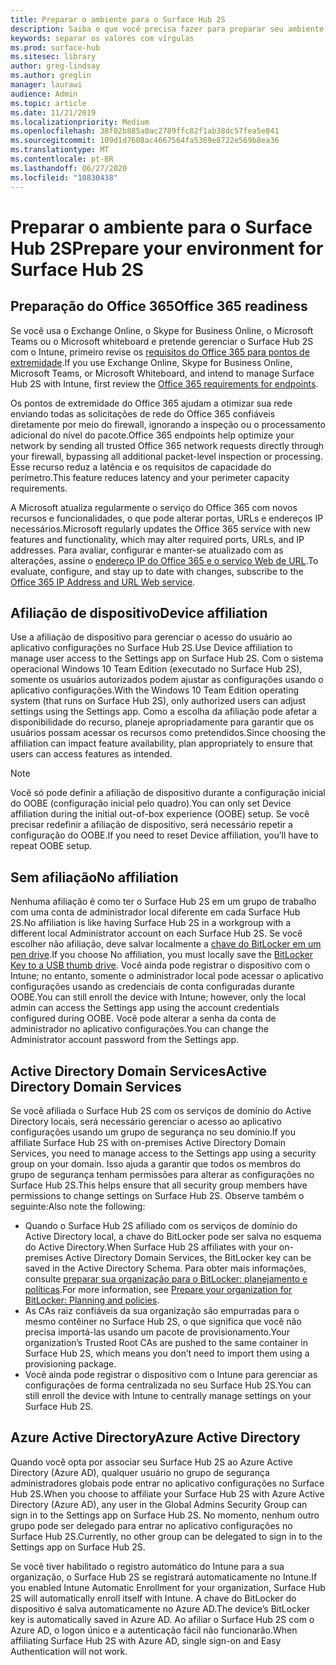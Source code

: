```yaml
---
title: Preparar o ambiente para o Surface Hub 2S
description: Saiba o que você precisa fazer para preparar seu ambiente para o Surface Hub 2S.
keywords: separar os valores com vírgulas
ms.prod: surface-hub
ms.sitesec: library
author: greg-lindsay
ms.author: greglin
manager: laurawi
audience: Admin
ms.topic: article
ms.date: 11/21/2019
ms.localizationpriority: Medium
ms.openlocfilehash: 38f02b885a0ac2789ffc82f1ab38dc57fea5e841
ms.sourcegitcommit: 109d1d7608ac4667564fa5369e8722e569b8ea36
ms.translationtype: MT
ms.contentlocale: pt-BR
ms.lasthandoff: 06/27/2020
ms.locfileid: "10830438"
---
```

# <span data-ttu-id="e65fa-104">Preparar o ambiente para o Surface Hub 2S</span><span class="sxs-lookup"><span data-stu-id="e65fa-104">Prepare your environment for Surface Hub 2S</span></span>

## <span data-ttu-id="e65fa-105">Preparação do Office 365</span><span class="sxs-lookup"><span data-stu-id="e65fa-105">Office 365 readiness</span></span>

<span data-ttu-id="e65fa-106">Se você usa o Exchange Online, o Skype for Business Online, o Microsoft Teams ou o Microsoft whiteboard e pretende gerenciar o Surface Hub 2S com o Intune, primeiro revise os [requisitos do Office 365 para pontos de extremidade](https://docs.microsoft.com/office365/enterprise/office-365-endpoints).</span><span class="sxs-lookup"><span data-stu-id="e65fa-106">If you use Exchange Online, Skype for Business Online, Microsoft Teams, or Microsoft Whiteboard, and intend to manage Surface Hub 2S with Intune, first review the [Office 365 requirements for endpoints](https://docs.microsoft.com/office365/enterprise/office-365-endpoints).</span></span>

<span data-ttu-id="e65fa-107">Os pontos de extremidade do Office 365 ajudam a otimizar sua rede enviando todas as solicitações de rede do Office 365 confiáveis diretamente por meio do firewall, ignorando a inspeção ou o processamento adicional do nível do pacote.</span><span class="sxs-lookup"><span data-stu-id="e65fa-107">Office 365 endpoints help optimize your network by sending all trusted Office 365 network requests directly through your firewall, bypassing all additional packet-level inspection or processing.</span></span> <span data-ttu-id="e65fa-108">Esse recurso reduz a latência e os requisitos de capacidade do perímetro.</span><span class="sxs-lookup"><span data-stu-id="e65fa-108">This feature reduces latency and your perimeter capacity requirements.</span></span>

<span data-ttu-id="e65fa-109">A Microsoft atualiza regularmente o serviço do Office 365 com novos recursos e funcionalidades, o que pode alterar portas, URLs e endereços IP necessários.</span><span class="sxs-lookup"><span data-stu-id="e65fa-109">Microsoft regularly updates the Office 365 service with new features and functionality, which may alter required ports, URLs, and IP addresses.</span></span> <span data-ttu-id="e65fa-110">Para avaliar, configurar e manter-se atualizado com as alterações, assine o [endereço IP do Office 365 e o serviço Web de URL](https://docs.microsoft.com/office365/enterprise/office-365-ip-web-service).</span><span class="sxs-lookup"><span data-stu-id="e65fa-110">To evaluate, configure, and stay up to date with changes, subscribe to the [Office 365 IP Address and URL Web service](https://docs.microsoft.com/office365/enterprise/office-365-ip-web-service).</span></span>

## <span data-ttu-id="e65fa-111">Afiliação de dispositivo</span><span class="sxs-lookup"><span data-stu-id="e65fa-111">Device affiliation</span></span>

<span data-ttu-id="e65fa-112">Use a afiliação de dispositivo para gerenciar o acesso do usuário ao aplicativo configurações no Surface Hub 2S.</span><span class="sxs-lookup"><span data-stu-id="e65fa-112">Use Device affiliation to manage user access to the Settings app on Surface Hub 2S.</span></span>
<span data-ttu-id="e65fa-113">Com o sistema operacional Windows 10 Team Edition (executado no Surface Hub 2S), somente os usuários autorizados podem ajustar as configurações usando o aplicativo configurações.</span><span class="sxs-lookup"><span data-stu-id="e65fa-113">With the Windows 10 Team Edition operating system (that runs on Surface Hub 2S),  only authorized users can adjust settings using the Settings app.</span></span> <span data-ttu-id="e65fa-114">Como a escolha da afiliação pode afetar a disponibilidade do recurso, planeje apropriadamente para garantir que os usuários possam acessar os recursos como pretendidos.</span><span class="sxs-lookup"><span data-stu-id="e65fa-114">Since choosing the affiliation can impact feature availability, plan appropriately to ensure that users can access features as intended.</span></span>

> [!NOTE]
> <span data-ttu-id="e65fa-115">Você só pode definir a afiliação de dispositivo durante a configuração inicial do OOBE (configuração inicial pelo quadro).</span><span class="sxs-lookup"><span data-stu-id="e65fa-115">You can only set Device affiliation during the initial out-of-box experience (OOBE) setup.</span></span> <span data-ttu-id="e65fa-116">Se você precisar redefinir a afiliação de dispositivo, será necessário repetir a configuração do OOBE.</span><span class="sxs-lookup"><span data-stu-id="e65fa-116">If you need to reset Device affiliation, you’ll have to repeat OOBE setup.</span></span>

## <span data-ttu-id="e65fa-117">Sem afiliação</span><span class="sxs-lookup"><span data-stu-id="e65fa-117">No affiliation</span></span>

<span data-ttu-id="e65fa-118">Nenhuma afiliação é como ter o Surface Hub 2S em um grupo de trabalho com uma conta de administrador local diferente em cada Surface Hub 2S.</span><span class="sxs-lookup"><span data-stu-id="e65fa-118">No affiliation is like having Surface Hub 2S in a workgroup with a different local Administrator account on each Surface Hub 2S.</span></span> <span data-ttu-id="e65fa-119">Se você escolher não afiliação, deve salvar localmente a [chave do BitLocker em um pen drive](https://docs.microsoft.com/windows/security/information-protection/bitlocker/bitlocker-key-management-faq).</span><span class="sxs-lookup"><span data-stu-id="e65fa-119">If you choose No affiliation, you must locally save the [BitLocker Key to a USB thumb drive](https://docs.microsoft.com/windows/security/information-protection/bitlocker/bitlocker-key-management-faq).</span></span> <span data-ttu-id="e65fa-120">Você ainda pode registrar o dispositivo com o Intune; no entanto, somente o administrador local pode acessar o aplicativo configurações usando as credenciais de conta configuradas durante OOBE.</span><span class="sxs-lookup"><span data-stu-id="e65fa-120">You can still enroll the device with Intune; however, only the local admin can access the Settings app using the account credentials configured during OOBE.</span></span> <span data-ttu-id="e65fa-121">Você pode alterar a senha da conta de administrador no aplicativo configurações.</span><span class="sxs-lookup"><span data-stu-id="e65fa-121">You can change the Administrator account password from the Settings app.</span></span>

## <span data-ttu-id="e65fa-122">Active Directory Domain Services</span><span class="sxs-lookup"><span data-stu-id="e65fa-122">Active Directory Domain Services</span></span>

<span data-ttu-id="e65fa-123">Se você afiliada o Surface Hub 2S com os serviços de domínio do Active Directory locais, será necessário gerenciar o acesso ao aplicativo configurações usando um grupo de segurança no seu domínio.</span><span class="sxs-lookup"><span data-stu-id="e65fa-123">If you affiliate Surface Hub 2S with on-premises Active Directory Domain Services, you need to manage access to the Settings app using a security group on your domain.</span></span> <span data-ttu-id="e65fa-124">Isso ajuda a garantir que todos os membros do grupo de segurança tenham permissões para alterar as configurações no Surface Hub 2S.</span><span class="sxs-lookup"><span data-stu-id="e65fa-124">This helps ensure that all security group members have permissions to change settings on Surface Hub 2S.</span></span> <span data-ttu-id="e65fa-125">Observe também o seguinte:</span><span class="sxs-lookup"><span data-stu-id="e65fa-125">Also note the following:</span></span>

- <span data-ttu-id="e65fa-126">Quando o Surface Hub 2S afiliado com os serviços de domínio do Active Directory local, a chave do BitLocker pode ser salva no esquema do Active Directory.</span><span class="sxs-lookup"><span data-stu-id="e65fa-126">When Surface Hub 2S affiliates with your on-premises Active Directory Domain Services, the BitLocker key can be saved in the Active Directory Schema.</span></span> <span data-ttu-id="e65fa-127">Para obter mais informações, consulte [preparar sua organização para o BitLocker: planejamento e políticas](https://docs.microsoft.com/windows/security/information-protection/bitlocker/prepare-your-organization-for-bitlocker-planning-and-policies).</span><span class="sxs-lookup"><span data-stu-id="e65fa-127">For more information, see [Prepare your organization for BitLocker: Planning and policies](https://docs.microsoft.com/windows/security/information-protection/bitlocker/prepare-your-organization-for-bitlocker-planning-and-policies).</span></span> 
- <span data-ttu-id="e65fa-128">As CAs raiz confiáveis da sua organização são empurradas para o mesmo contêiner no Surface Hub 2S, o que significa que você não precisa importá-las usando um pacote de provisionamento.</span><span class="sxs-lookup"><span data-stu-id="e65fa-128">Your organization’s Trusted Root CAs are pushed to the same container in Surface Hub 2S, which means you don’t need to import them using a provisioning package.</span></span>
- <span data-ttu-id="e65fa-129">Você ainda pode registrar o dispositivo com o Intune para gerenciar as configurações de forma centralizada no seu Surface Hub 2S.</span><span class="sxs-lookup"><span data-stu-id="e65fa-129">You can still enroll the device with Intune to centrally manage settings on your Surface Hub 2S.</span></span>

## <span data-ttu-id="e65fa-130">Azure Active Directory</span><span class="sxs-lookup"><span data-stu-id="e65fa-130">Azure Active Directory</span></span>

<span data-ttu-id="e65fa-131">Quando você opta por associar seu Surface Hub 2S ao Azure Active Directory (Azure AD), qualquer usuário no grupo de segurança administradores globais pode entrar no aplicativo configurações no Surface Hub 2S.</span><span class="sxs-lookup"><span data-stu-id="e65fa-131">When you choose to affiliate your Surface Hub 2S with Azure Active Directory (Azure AD), any user in the Global Admins Security Group can sign in to the Settings app on Surface Hub 2S.</span></span> <span data-ttu-id="e65fa-132">No momento, nenhum outro grupo pode ser delegado para entrar no aplicativo configurações no Surface Hub 2S.</span><span class="sxs-lookup"><span data-stu-id="e65fa-132">Currently, no other group can be delegated to sign in to the Settings app on Surface Hub 2S.</span></span>

<span data-ttu-id="e65fa-133">Se você tiver habilitado o registro automático do Intune para a sua organização, o Surface Hub 2S se registrará automaticamente no Intune.</span><span class="sxs-lookup"><span data-stu-id="e65fa-133">If you enabled Intune Automatic Enrollment for your organization, Surface Hub 2S will automatically enroll itself with Intune.</span></span> <span data-ttu-id="e65fa-134">A chave do BitLocker do dispositivo é salva automaticamente no Azure AD.</span><span class="sxs-lookup"><span data-stu-id="e65fa-134">The device’s BitLocker key is automatically saved in Azure AD.</span></span> <span data-ttu-id="e65fa-135">Ao afiliar o Surface Hub 2S com o Azure AD, o logon único e a autenticação fácil não funcionarão.</span><span class="sxs-lookup"><span data-stu-id="e65fa-135">When affiliating Surface Hub 2S with Azure AD, single sign-on and Easy Authentication will not work.</span></span>
